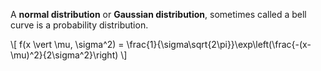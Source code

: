 A **normal distribution** or **Gaussian distribution**, sometimes called a bell curve is a probability distribution.

\\[
f(x \vert \mu, \sigma^2) = \frac{1}{\sigma\sqrt{2\pi}}\exp\left(\frac{-(x-\mu)^2}{2\sigma^2}\right)
\\]